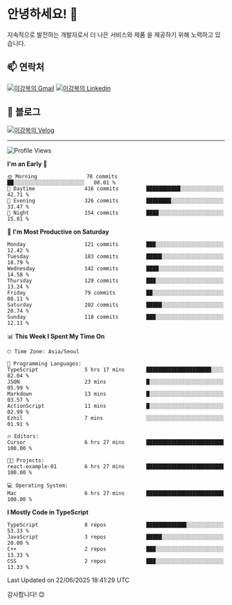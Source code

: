 # 안녕하세요! 👋

지속적으로 발전하는 개발자로서 더 나은 서비스와 제품
을 제공하기 위해 노력하고 있습니다.

## 📫 연락처
[![이강복의 Gmail](https://img.shields.io/badge/Gmail-D14836?style=for-the-badge&logo=gmail&logoColor=white)](mailto:pmmm114@gmail.com)
[![이강복의 Linkedin](https://img.shields.io/badge/LinkedIn-0077B5?style=for-the-badge&logo=linkedin&logoColor=white)](https://www.linkedin.com/in/lkb0297)

## 📝 블로그
[![이강복의 Velog](https://img.shields.io/badge/Velog-ffffff?style=for-the-badge&logo=velog)](https://velog.io/@pmmm114/posts)

---
<!--START_SECTION:waka-->
![Profile Views](http://img.shields.io/badge/Profile%20Views-1-blue)

**I'm an Early 🐤** 

```text
🌞 Morning                78 commits          ██░░░░░░░░░░░░░░░░░░░░░░░   08.01 % 
🌆 Daytime                416 commits         ███████████░░░░░░░░░░░░░░   42.71 % 
🌃 Evening                326 commits         ████████░░░░░░░░░░░░░░░░░   33.47 % 
🌙 Night                  154 commits         ████░░░░░░░░░░░░░░░░░░░░░   15.81 % 
```
📅 **I'm Most Productive on Saturday** 

```text
Monday                   121 commits         ███░░░░░░░░░░░░░░░░░░░░░░   12.42 % 
Tuesday                  183 commits         █████░░░░░░░░░░░░░░░░░░░░   18.79 % 
Wednesday                142 commits         ████░░░░░░░░░░░░░░░░░░░░░   14.58 % 
Thursday                 129 commits         ███░░░░░░░░░░░░░░░░░░░░░░   13.24 % 
Friday                   79 commits          ██░░░░░░░░░░░░░░░░░░░░░░░   08.11 % 
Saturday                 202 commits         █████░░░░░░░░░░░░░░░░░░░░   20.74 % 
Sunday                   118 commits         ███░░░░░░░░░░░░░░░░░░░░░░   12.11 % 
```


📊 **This Week I Spent My Time On** 

```text
🕑︎ Time Zone: Asia/Seoul

💬 Programming Languages: 
TypeScript               5 hrs 17 mins       █████████████████████░░░░   82.04 % 
JSON                     23 mins             █░░░░░░░░░░░░░░░░░░░░░░░░   05.99 % 
Markdown                 13 mins             █░░░░░░░░░░░░░░░░░░░░░░░░   03.57 % 
ActionScript             11 mins             █░░░░░░░░░░░░░░░░░░░░░░░░   02.99 % 
Ezhil                    7 mins              ░░░░░░░░░░░░░░░░░░░░░░░░░   01.91 % 

🔥 Editors: 
Cursor                   6 hrs 27 mins       █████████████████████████   100.00 % 

🐱‍💻 Projects: 
react-example-01         6 hrs 27 mins       █████████████████████████   100.00 % 

💻 Operating System: 
Mac                      6 hrs 27 mins       █████████████████████████   100.00 % 
```

**I Mostly Code in TypeScript** 

```text
TypeScript               8 repos             █████████████░░░░░░░░░░░░   53.33 % 
JavaScript               3 repos             █████░░░░░░░░░░░░░░░░░░░░   20.00 % 
C++                      2 repos             ███░░░░░░░░░░░░░░░░░░░░░░   13.33 % 
CSS                      2 repos             ███░░░░░░░░░░░░░░░░░░░░░░   13.33 % 
```




 Last Updated on 22/06/2025 18:41:29 UTC
<!--END_SECTION:waka-->

감사합니다! 😊
